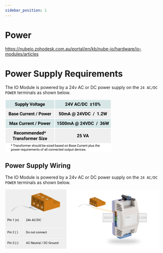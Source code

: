 ```yaml
---
sidebar_position: 1
---
```



# Power

https://nubeio.zohodesk.com.au/portal/en/kb/nube-io/hardware/io-modules/articles

# Power Supply Requirements
The IO Module is powered by a 24v AC or DC power supply on the `24 AC/DC POWER` terminals as shown below.


![power.png](img/power.png)

## Power Supply Wiring
The IO Module is powered by a 24v AC or DC power supply on the `24 AC/DC POWER` terminals as shown below.

![wiring.png](img/wiring.png)